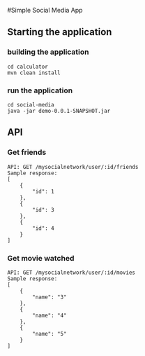 #Simple Social Media App

## Starting the application
### building the application
```
cd calculator
mvn clean install
```
### run the application
```
cd social-media
java -jar demo-0.0.1-SNAPSHOT.jar
```

## API
### Get friends
```
API: GET /mysocialnetwork/user/:id/friends
Sample response:
[
    {
        "id": 1
    },
    {
        "id": 3
    },
    {
        "id": 4
    }
]
```

### Get movie watched
```
API: GET /mysocialnetwork/user/:id/movies
Sample response:
[
    {
        "name": "3"
    },
    {
        "name": "4"
    },
    {
        "name": "5"
    }
]
```
